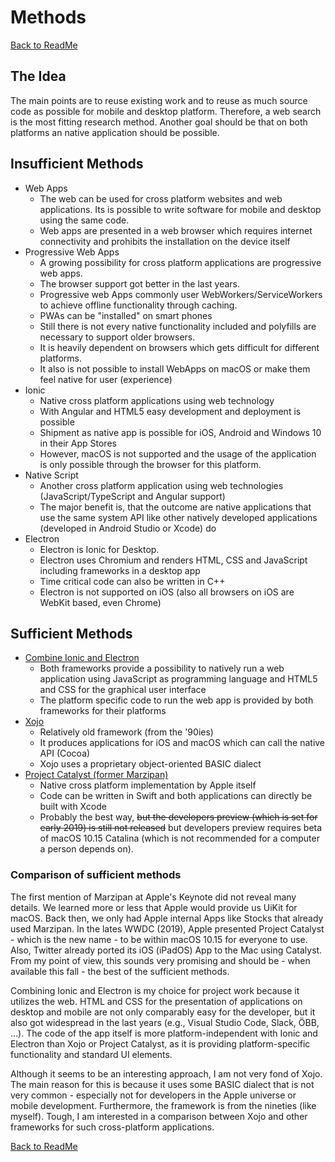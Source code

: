 # Methods
[Back to ReadMe](./../README.md)
## The Idea
The main points are to reuse existing work and to reuse as much source code as possible for mobile and desktop platform. Therefore, a web search is the most fitting research method. Another goal should be that on both platforms an native application should be possible.

## Insufficient Methods
* Web Apps
    + The web can be used for cross platform websites and web applications. Its is possible to write software for mobile and desktop using the same code.
    - Web apps are presented in a web browser which requires internet connectivity and prohibits the installation on the device itself
* Progressive Web Apps
    + A growing possibility for cross platform applications are progressive web apps. 
    + The browser support got better in the last years.
    + Progressive web Apps commonly user WebWorkers/ServiceWorkers to achieve offline functionality through caching.
    + PWAs can be "installed" on smart phones
    - Still there is not every native functionality included and polyfills are necessary to support older browsers.
    - It is heavily dependent on browsers which gets difficult for different platforms.
    - It also is not possible to install WebApps on macOS or make them feel native for user (experience)
* Ionic
    + Native cross platform applications using web technology
    + With Angular and HTML5 easy development and deployment is possible
    + Shipment as native app is possible for iOS, Android and Windows 10 in their App Stores
    - However, macOS is not supported and the usage of the application is only possible through the browser for this platform.
* Native Script
    + Another cross platform application using web technologies (JavaScript/TypeScript and Angular support)
    + The major benefit is, that the outcome are native applications that use the same system API like other natively developed applications (developed in Android Studio or Xcode) do 
* Electron
    + Electron is Ionic for Desktop.
    + Electron uses Chromium and renders HTML, CSS and JavaScript including frameworks in a desktop app
    + Time critical code can also be written in C++
    - Electron is not supported on iOS (also all browsers on iOS are WebKit based, even Chrome)
## Sufficient Methods
* [Combine Ionic and Electron](ionic_electron.md "Go to combine Ionic and Electron")
    * Both frameworks provide a possibility to natively run a web application using JavaScript as programming language and HTML5 and CSS for the graphical user interface
    * The platform specific code to run the web app is provided by both frameworks for their platforms
* [Xojo](xojo.md "Go to Xojo")
    * Relatively old framework (from the '90ies)
    * It produces applications for iOS and macOS which can call the native API (Cocoa)
    * Xojo uses a proprietary object-oriented BASIC dialect 
* [Project Catalyst (former Marzipan)](marzipan.md "Go to Marzipan")
    * Native cross platform implementation by Apple itself
    * Code can be written in Swift and both applications can directly be built with Xcode
    * Probably the best way, ~~but the developers preview (which is set for early 2019) is still not released~~ but developers preview requires beta of macOS 10.15 Catalina (which is not recommended for a computer a person depends on).
    
### Comparison of sufficient methods 
The first mention of Marzipan at Apple's Keynote did not reveal many details. We learned more or less that Apple would provide us UiKit for macOS. Back then, we only had Apple internal Apps like Stocks that already used Marzipan. In the lates WWDC (2019), Apple presented Project Catalyst - which is the new name - to be within macOS 10.15 for everyone to use. Also, Twitter already ported its iOS (iPadOS) App to the Mac using Catalyst. From my point of view, this sounds very promising and should be - when available this fall - the best of the sufficient methods. 

Combining Ionic and Electron is my choice for project work because it utilizes the web. HTML and CSS for the presentation of applications on desktop and mobile are not only comparably easy for the developer, but it also got widespread in the last years (e.g., Visual Studio Code, Slack, ÖBB, ...). The code of the app itself is more platform-independent with Ionic and Electron than Xojo or Project Catalyst, as it is providing platform-specific functionality and standard UI elements.

Although it seems to be an interesting approach, I am not very fond of Xojo. The main reason for this is because it uses some BASIC dialect that is not very common - especially not for developers in the Apple universe or mobile development. Furthermore, the framework is from the nineties (like myself). Tough, I am interested in a comparison between Xojo and other frameworks for such cross-platform applications.
    
[Back to ReadMe](./../README.md)
